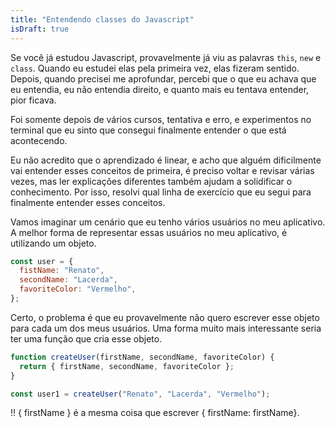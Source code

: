 ```yaml
---
title: "Entendendo classes do Javascript"
isDraft: true
---
```


Se você já estudou Javascript, provavelmente já viu as palavras `this`, `new` e `class`. Quando eu estudei elas pela primeira vez, elas fizeram sentido. Depois, quando precisei me aprofundar, percebi que o que eu achava que eu entendia, eu não entendia direito, e quanto mais eu tentava entender, pior ficava.

Foi somente depois de vários cursos, tentativa e erro, e experimentos no terminal que eu sinto que consegui finalmente entender o que está acontecendo.

Eu não acredito que o aprendizado é linear, e acho que alguém dificilmente vai entender esses conceitos de primeira, é preciso voltar e revisar várias vezes, mas ler explicações diferentes também ajudam a solidificar o conhecimento. Por isso, resolvi qual linha de exercício que eu segui para finalmente entender esses conceitos.

Vamos imaginar um cenário que eu tenho vários usuários no meu aplicativo. A melhor forma de representar essas usuários no meu aplicativo, é utilizando um objeto.

```javascript
const user = {
  fistName: "Renato",
  secondName: "Lacerda",
  favoriteColor: "Vermelho",
};
```

Certo, o problema é que eu provavelmente não quero escrever esse objeto para cada um dos meus usuários. Uma forma muito mais interessante seria ter uma função que cria esse objeto.

```javascript
function createUser(firstName, secondName, favoriteColor) {
  return { firstName, secondName, favoriteColor };
}

const user1 = createUser("Renato", "Lacerda", "Vermelho");
```

!! { firstName } é a mesma coisa que escrever { firstName: firstName}.

